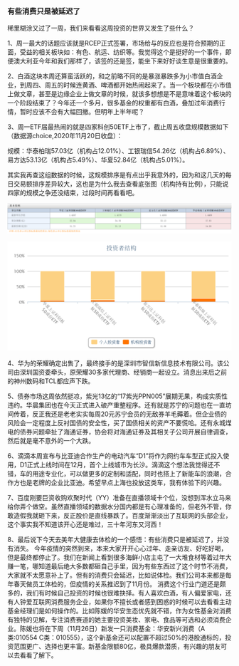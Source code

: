 ### 有些消费只是被延迟了

稀里糊涂又过了一周，我们来看看这周投资的世界又发生了些什么？

1、周一最大的话题应该就是RCEP正式签署，市场给与的反应也是符合预期的正面，受益的相关板块如：有色、航运、纺织等。我觉得这个是挺好的一个事件，即便澳大利亚今年和我们那样了，该签的还是签，能坐下来好好谈生意是很重要的。

2、白酒这块本周还算蛮活跃的，和之前略不同的是暴涨暴跌多为小市值白酒企业，到周四、周五的时候连黄酒、啤酒都开始热闹起来了。当一个板块都在小市值上做文章，甚至是边缘企业上做文章的时候，就该多想想是不是意味着这个板块的一个阶段结束了？今年还一个多月，很多基金的权重都有白酒，叠加过年消费行情，暂时应该不会有大幅回撤。但明年上半年呢？

3、周一ETF届最热闹的就是四家科创50ETF上市了，截止周五收盘规模数据如下（数据源choice,2020年11月20日收盘）：

规模：华泰柏瑞57.03亿（机构占12.01%）、工银瑞信54.26亿（机构占6.89%）、易方达53.13亿（机构占5.49%）、华夏52.84亿（机构占5.01%）。

其实我再查这组数据的时候，这规模排序是有点出乎我意外的，因为和这几天的每日交易额排序差异较大，这也是为什么我去查看底张图（机构持有比例），只能说四家的规模之争还没结束，过段时间再看看吧。

![规模](../img/week20201120-1.png) 

![机构](../img/week20201120-2.png) 

4、华为的荣耀确定出售了，最终接手的是深圳市智信新信息技术有限公司。该公司由深圳国资委牵头，原荣耀30多家代理商、经销商一起设立。消息出来后之前的神州数码和TCL都应声下跌。

5、债券市场这周依然挺凉，紫光13亿的“17紫光PPN005”展期无果，构成实质性违约。华晨集团也在今天正式进入破产重整程序。还有就是苏宁的问题也在一直坊间传着，反正我还是老老实实每周20元苏宁会员的无敌券羊毛薅着。但企业债的风险会一定程度上反衬国债的安全性，买了国债相关的资产不要慌哈。还有永城煤电的债券问题牵扯了海通证券，协会将对海通证券及其相关子公司开展自律调查，然后就是毫不意外的一个大跌。

6、滴滴本周宣布与比亚迪合作生产的电动汽车“D1”将作为网约车车型正式投入使用，D1正式上线时间在12月，首个上线城市为长沙。滴滴这个想法我觉得还不错，车的用途专业化，可以做更多的定制和适配，同时也搭上了新能车的浪潮，合作方也是老牌的企业比亚迪。希望早点上海也投放这类车，我有体验下的兴趣。

7、百度刚要巨资收购欢聚时代（YY）准备在直播领域卡个位，没想到浑水立马来给你弄个做空。虽然直播领域的数据水分国内都是有心理准备的，但老外不管，你敢造假我就砸下来，反正股价是直线暴跌了。百度渐渐淡出了互联网的头部企业，这个事实我不知道该开心还是难过，三十年河东又河西！

8、最后说下今天去美年大健康去体检的一个感悟：有些消费只是被延迟了，并没有消失。
今年疫情的突然到来，本来大家开开心心过年、走亲访友、好吃好喝，但是最终都停止了。我们在新闻上看到很多海鲜小店主屯了一大堆食材等着过年大赚一笔，哪知道最后绝大多数都砸自己手里，因为有些东西过了这个时节不消费，大家就不太愿意补上了。但有的消费只会延迟，比如说体检。我们公司本来都是每年春天做员工体检的，但疫情的关系推迟到了11月份。
消费这个行业门道还是颇多的，我们有时候自己投资的时候也很难抉择。有人喜欢白酒，有人偏爱家电，还有人钟爱互联网消费服务企业，如果你不擅长或者感到困惑的时候可以去看看主动基金经理们是如何操作的。比如陈媛的华安生态优先就不错，作为女性基金对消费有独特的见解，专注消费赛道的她主要投资美妆、家电、食品等可选和必须消费企业。陈媛也将在下周（11月26日）新发一只消费基金：华安新兴消费（A类:010554 C类：010555），这个新基金还可以配置不超过50%的港股通标的，投资范围更广、选择也更丰富。新基金限额80亿，极具爆款潜质，有兴趣的朋友可以去看看了解下。